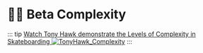 # 🔷🔷 Beta Complexity

::: tip [Watch Tony Hawk demonstrate the Levels of Complexity in Skateboarding ![TonyHawk_Complexity](/TonyHawk_Complexity.png)]( https://www.youtube.com/watch?v=OOg-4mtA3Zo )
:::
